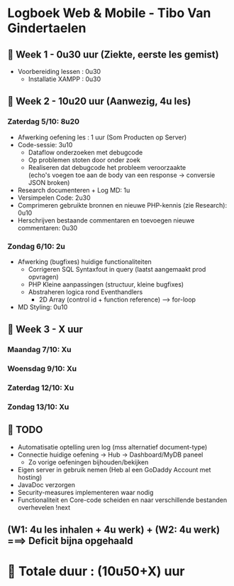 # Logboek Web & Mobile - Tibo Van Gindertaelen
## &#x1F539; Week 1 - 0u30 uur (Ziekte, eerste les gemist)
* Voorbereiding lessen : 0u30
  * Installatie XAMPP : 0u30

## &#x1F539; Week 2 - 10u20 uur (Aanwezig, 4u les)
### Zaterdag 5/10: 8u20
* Afwerking oefening les : 1 uur (Som Producten op Server)  
* Code-sessie: 3u10  
  * Dataflow onderzoeken met debugcode  
  * Op problemen stoten door onder zoek  
  * Realiseren dat debugcode het probleem veroorzaakte    
 (echo's voegen toe aan de body van een response -> conversie JSON broken)  
* Research documenteren + Log MD: 1u  
* Versimpelen Code: 2u30  
* Comprimeren gebruikte bronnen en nieuwe PHP-kennis (zie Research): 0u10  
* Herschrijven bestaande commentaren en toevoegen nieuwe commentaren: 0u30  
### Zondag 6/10: 2u  
* Afwerking (bugfixes) huidige functionaliteiten  
  * Corrigeren SQL Syntaxfout in query (laatst aangemaakt prod opvragen)  
  * PHP Kleine aanpassingen (structuur, kleine bugfixes)
  * Abstraheren logica rond Eventhandlers
    * 2D Array (control id + function reference) --> for-loop  
* MD Styling: 0u10

## &#x1F539; Week 3 - X uur
### Maandag 7/10: Xu  
### Woensdag 9/10: Xu  
### Zaterdag 12/10: Xu  
### Zondag 13/10: Xu  
 
## &#x1F53A; TODO
* Automatisatie optelling uren log (mss alternatief document-type)  
* Connectie huidige oefening -> Hub -> Dashboard/MyDB paneel  
  * Zo vorige oefeningen bijhouden/bekijken  
* Eigen server in gebruik nemen (Heb al een GoDaddy Account met hosting)  
* JavaDoc verzorgen  
* Security-measures implementeren waar nodig  
* Functionaliteit en Core-code scheiden en naar verschillende bestanden overhevelen !next  

## (W1: 4u les inhalen + 4u werk) + (W2: 4u werk) ===> Deficit bijna opgehaald
# &#x1F538; Totale duur : (10u50+X) uur 
